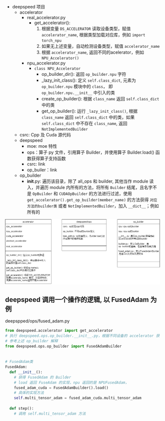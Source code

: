 - deepspeed 项目
    - accelerator
      - real_accelerator.py 
        - get_accelerator(): 
          1. 根据变量 `DS_ACCELERATOR` 读取设备类型，赋值 `accelerator_name`, 根据类型加载对应库，例如 `import torch_npu`
          2. 如果无上述变量，自动检测设备类型，赋值 `accelerator_name`
          3. 根据 `accelerator_name`, 返回不同的acelerator，例如 `NPU_Accelerator()`
      - npu_accelerator.py
        - `class NPU_Accelerator`
          - op_builder_dir(): 返回 `op_builder.npu` 字符
          - _lazy_init_class(): 定义 `self.class_dict`, 元素为 `op_builder.npu` 模块中的 `class`， 即 `op_builder.npu.__init__` 中引入的类
          - create_op_builder(): 根据 `class_name` 返回 `self.class_dict` 中的类
          - get_op_builder(): 运行 `_lazy_init_class()`, 根据 `class_name` 返回 `self.class_dict` 中的类，如果 `self.class_dict` 中不存在 `class_name`, 返回 `NotImplementedBuilder`
    - csrc: Cpp 及 Cuda 源代码
    - deepspeed
        - moe: moe 特性
        - ops：算子 py 文件，引用算子 Builder，并使用算子 Builder.load() 函数获得算子支持函数
        - csrc: link
        - op_builer：link
    - op_builder
      - __init__.py: 遍历该目录，除了 all_ops 和 builder, 其他当作 module 读入，并遍历 module 内所有的方法，将所有 `Builder` 结尾，且名字不是 `OpBuilder` 和 `CUDAOpBuilder` 的方法进行过滤，使用 `get_accelerator().get_op_builder(member_name)` 的方法获得 `对应方法的builder类` 或者 `NotImplementedBuilder`，加入 `__dict__`；例如所有的

![代码结构](./images/test.png)


## deepspeed 调用一个操作的逻辑, 以 FusedAdam 为例
deepspped/ops/fused_adam.py
```python
from deepspeed.accelerator import get_accelerator
# 执行 deepspeed.ops.op_builder.__init__.py，根据不同设备的 accelerator 获得支持的 op_builder，npu 支持 op_builder/npu路径下操作，cpu 支持 op_builder/cpu 下的操作，cuda 支持 op_builder 下的操作
# 参考上述 op_builder 解释
from deepspeed.ops.op_builder import FusedAdamBuilder


# FusedAdam类
FusedAdam:
  def __init__(): 
    # 获得 FusedAdam 的 Builder
    # load 返回 FuseAdam 的实现，npu 返回的是 NPUFusedAdam，
    fused_adam_cuda = FusedAdamBuilder().load() 
    # 具体的实现方法
    self.multi_tensor_adam = fused_adam_cuda.multi_tensor_adam
  
  def step():
    # 调用 self.multi_tensor_adam 方法
```

